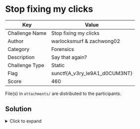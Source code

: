 # Stop fixing my clicks

| Key            | Value                                                         |
|----------------|---------------------------------------------------------------|
| Challenge Name | Stop fixing my clicks                                         |
| Author         | warlocksmurf & zachwong02                                     |
| Category       | Forensics                                                     |
| Description    | Say that again?                                               |
| Challenge Type | Static                                                        |
| Flag           | sunctf{A_v3ry_le9A1_d0CUM3NT}                                 |
| Score          | 460                                                           |

File(s) in `attachments/` are distributed to the participants.

## Solution

<details>
<summary>Click to expand</summary>

1. EML file has a link to a suspicious ClickFix website
2. The ClickFix website has a suspicious payloads to exfiltrate files
3. Players have to deobfuscate the Pyarmor script to get the access key
4. Use the access key in the C2 server to obtain the exfiltrated flag

</details>

